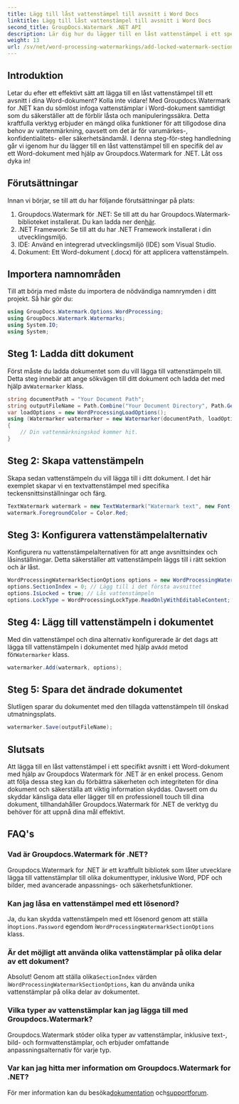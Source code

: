 ```yaml
---
title: Lägg till låst vattenstämpel till avsnitt i Word Docs
linktitle: Lägg till låst vattenstämpel till avsnitt i Word Docs
second_title: GroupDocs.Watermark .NET API
description: Lär dig hur du lägger till en låst vattenstämpel i ett specifikt avsnitt i Word-dokument med hjälp av Groupdocs Watermark for .NET med den här omfattande steg-för-steg-guiden.
weight: 13
url: /sv/net/word-processing-watermarkings/add-locked-watermark-section-word-docs/
---
```

## Introduktion
Letar du efter ett effektivt sätt att lägga till en låst vattenstämpel till ett avsnitt i dina Word-dokument? Kolla inte vidare! Med Groupdocs.Watermark for .NET kan du sömlöst infoga vattenstämplar i Word-dokument samtidigt som du säkerställer att de förblir låsta och manipuleringssäkra. Detta kraftfulla verktyg erbjuder en mängd olika funktioner för att tillgodose dina behov av vattenmärkning, oavsett om det är för varumärkes-, konfidentialitets- eller säkerhetsändamål. I denna steg-för-steg handledning går vi igenom hur du lägger till en låst vattenstämpel till en specifik del av ett Word-dokument med hjälp av Groupdocs.Watermark for .NET. Låt oss dyka in!
## Förutsättningar
Innan vi börjar, se till att du har följande förutsättningar på plats:
1.  Groupdocs.Watermark för .NET: Se till att du har Groupdocs.Watermark-biblioteket installerat. Du kan ladda ner den[här](https://releases.groupdocs.com/Watermark/net/).
2. .NET Framework: Se till att du har .NET Framework installerat i din utvecklingsmiljö.
3. IDE: Använd en integrerad utvecklingsmiljö (IDE) som Visual Studio.
4. Dokument: Ett Word-dokument (.docx) för att applicera vattenstämpeln.
## Importera namnområden
Till att börja med måste du importera de nödvändiga namnrymden i ditt projekt. Så här gör du:
```csharp
using GroupDocs.Watermark.Options.WordProcessing;
using GroupDocs.Watermark.Watermarks;
using System.IO;
using System;
```
## Steg 1: Ladda ditt dokument
 Först måste du ladda dokumentet som du vill lägga till vattenstämpeln till. Detta steg innebär att ange sökvägen till ditt dokument och ladda det med hjälp av`Watermarker` klass.
```csharp
string documentPath = "Your Document Path";
string outputFileName = Path.Combine("Your Document Directory", Path.GetFileName(documentPath));
var loadOptions = new WordProcessingLoadOptions();
using (Watermarker watermarker = new Watermarker(documentPath, loadOptions))
{
    // Din vattenmärkningskod kommer hit.
}
```
## Steg 2: Skapa vattenstämpeln
Skapa sedan vattenstämpeln du vill lägga till i ditt dokument. I det här exemplet skapar vi en textvattenstämpel med specifika teckensnittsinställningar och färg.
```csharp
TextWatermark watermark = new TextWatermark("Watermark text", new Font("Arial", 19));
watermark.ForegroundColor = Color.Red;
```
## Steg 3: Konfigurera vattenstämpelalternativ
Konfigurera nu vattenstämpelalternativen för att ange avsnittsindex och låsinställningar. Detta säkerställer att vattenstämpeln läggs till i rätt sektion och är låst.
```csharp
WordProcessingWatermarkSectionOptions options = new WordProcessingWatermarkSectionOptions();
options.SectionIndex = 0; // Lägg till i det första avsnittet
options.IsLocked = true; // Lås vattenstämpeln
options.LockType = WordProcessingLockType.ReadOnlyWithEditableContent; // Låstyp
```
## Steg 4: Lägg till vattenstämpeln i dokumentet
 Med din vattenstämpel och dina alternativ konfigurerade är det dags att lägga till vattenstämpeln i dokumentet med hjälp av`Add` metod för`Watermarker` klass.
```csharp
watermarker.Add(watermark, options);
```
## Steg 5: Spara det ändrade dokumentet
Slutligen sparar du dokumentet med den tillagda vattenstämpeln till önskad utmatningsplats.
```csharp
watermarker.Save(outputFileName);
```
## Slutsats
Att lägga till en låst vattenstämpel i ett specifikt avsnitt i ett Word-dokument med hjälp av Groupdocs Watermark för .NET är en enkel process. Genom att följa dessa steg kan du förbättra säkerheten och integriteten för dina dokument och säkerställa att viktig information skyddas. Oavsett om du skyddar känsliga data eller lägger till en professionell touch till dina dokument, tillhandahåller Groupdocs.Watermark för .NET de verktyg du behöver för att uppnå dina mål effektivt.
## FAQ's
### Vad är Groupdocs.Watermark för .NET?
Groupdocs.Watermark for .NET är ett kraftfullt bibliotek som låter utvecklare lägga till vattenstämplar till olika dokumenttyper, inklusive Word, PDF och bilder, med avancerade anpassnings- och säkerhetsfunktioner.
### Kan jag låsa en vattenstämpel med ett lösenord?
 Ja, du kan skydda vattenstämpeln med ett lösenord genom att ställa in`options.Password` egendom i`WordProcessingWatermarkSectionOptions` klass.
### Är det möjligt att använda olika vattenstämplar på olika delar av ett dokument?
 Absolut! Genom att ställa olika`SectionIndex` värden i`WordProcessingWatermarkSectionOptions`, kan du använda unika vattenstämplar på olika delar av dokumentet.
### Vilka typer av vattenstämplar kan jag lägga till med Groupdocs.Watermark?
Groupdocs.Watermark stöder olika typer av vattenstämplar, inklusive text-, bild- och formvattenstämplar, och erbjuder omfattande anpassningsalternativ för varje typ.
### Var kan jag hitta mer information om Groupdocs.Watermark for .NET?
 För mer information kan du besöka[dokumentation](https://tutorials.groupdocs.com/Watermark/net/) och[supportforum](https://forum.groupdocs.com/c/watermark/19).
